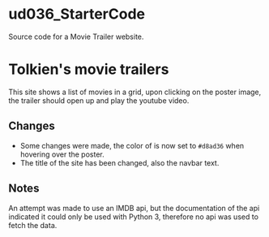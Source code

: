 # ud036_StarterCode
Source code for a Movie Trailer website.

# Tolkien's movie trailers

This site shows a list of movies in a grid, upon clicking on the poster image,
the trailer should open up and play the youtube video.

## Changes

- Some changes were made, the color of is now set to `#d8ad36` when hovering
over the poster.
- The title of the site has been changed, also the navbar text.

## Notes

An attempt was made to use an IMDB api, but the documentation of the api
indicated it could only be used with Python 3, therefore no api was used
to fetch the data.
